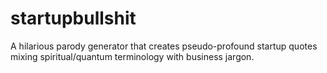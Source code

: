 # startupbullshit
A hilarious parody generator that creates pseudo-profound startup quotes mixing spiritual/quantum terminology with business jargon.
